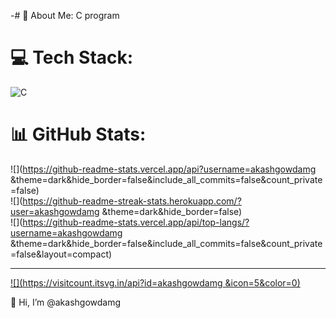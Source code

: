 -# 💫 About Me:
C program 


# 💻 Tech Stack:
![C](https://img.shields.io/badge/c-%2300599C.svg?style=for-the-badge&logo=c&logoColor=white)
# 📊 GitHub Stats:
![](https://github-readme-stats.vercel.app/api?username=akashgowdamg &theme=dark&hide_border=false&include_all_commits=false&count_private=false)<br/>
![](https://github-readme-streak-stats.herokuapp.com/?user=akashgowdamg &theme=dark&hide_border=false)<br/>
![](https://github-readme-stats.vercel.app/api/top-langs/?username=akashgowdamg &theme=dark&hide_border=false&include_all_commits=false&count_private=false&layout=compact)

---
[![](https://visitcount.itsvg.in/api?id=akashgowdamg &icon=5&color=0)](https://visitcount.itsvg.in)

<!-- Proudly created with GPRM ( https://gprm.itsvg.in ) --> 👋 Hi, I’m @akashgowdamg

<!---
akashgowdamg/akashgowdamg is a ✨ special ✨ repository because its `README.md` (this file) appears on your GitHub profile.
You can click the Preview link to take a look at your changes.
--->
